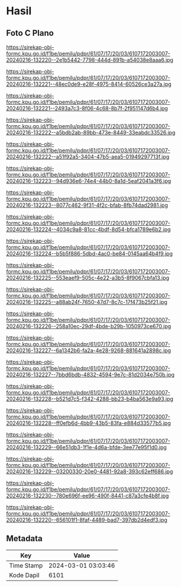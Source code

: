 # Hasil

## Foto C Plano

https://sirekap-obj-formc.kpu.go.id/f1be/pemilu/pdpr/61/07/17/20/03/6107172003007-20240216-132220--2e1b5442-7798-444d-891b-a54038e8aaa6.jpg

https://sirekap-obj-formc.kpu.go.id/f1be/pemilu/pdpr/61/07/17/20/03/6107172003007-20240216-132221--48ec0de9-e28f-4975-8414-60526ce3a27a.jpg

https://sirekap-obj-formc.kpu.go.id/f1be/pemilu/pdpr/61/07/17/20/03/6107172003007-20240216-132221--2493a7c3-8f06-4c68-8b7f-2f951147d6b4.jpg

https://sirekap-obj-formc.kpu.go.id/f1be/pemilu/pdpr/61/07/17/20/03/6107172003007-20240216-132222--a5bdb2ab-89bb-473e-8449-33eabdc33526.jpg

https://sirekap-obj-formc.kpu.go.id/f1be/pemilu/pdpr/61/07/17/20/03/6107172003007-20240216-132222--a51f92a5-3404-47b5-aea5-01949297713f.jpg

https://sirekap-obj-formc.kpu.go.id/f1be/pemilu/pdpr/61/07/17/20/03/6107172003007-20240216-132223--94d936e6-74e4-44b0-8a1d-5eaf2041a3f6.jpg

https://sirekap-obj-formc.kpu.go.id/f1be/pemilu/pdpr/61/07/17/20/03/6107172003007-20240216-132223--8077c462-9f31-4f2c-bfab-8fb74dad2981.jpg

https://sirekap-obj-formc.kpu.go.id/f1be/pemilu/pdpr/61/07/17/20/03/6107172003007-20240216-132224--4034c9a8-81cc-4bdf-8d54-bfca1789e6b2.jpg

https://sirekap-obj-formc.kpu.go.id/f1be/pemilu/pdpr/61/07/17/20/03/6107172003007-20240216-132224--b5b5f886-5dbd-4ac0-be84-0145aa64b4f9.jpg

https://sirekap-obj-formc.kpu.go.id/f1be/pemilu/pdpr/61/07/17/20/03/6107172003007-20240216-132225--553eaef9-505c-4e22-a3b5-8f9067cbfa13.jpg

https://sirekap-obj-formc.kpu.go.id/f1be/pemilu/pdpr/61/07/17/20/03/6107172003007-20240216-132225--a88ab24f-7650-47d7-8c7c-17f473b25f21.jpg

https://sirekap-obj-formc.kpu.go.id/f1be/pemilu/pdpr/61/07/17/20/03/6107172003007-20240216-132226--258a10ec-29df-4bde-b29b-1050973ce670.jpg

https://sirekap-obj-formc.kpu.go.id/f1be/pemilu/pdpr/61/07/17/20/03/6107172003007-20240216-132227--6a1342b6-fa2a-4e28-9268-881641a2898c.jpg

https://sirekap-obj-formc.kpu.go.id/f1be/pemilu/pdpr/61/07/17/20/03/6107172003007-20240216-132227--7bbd6bdb-4832-4594-9e7c-81d2034e750b.jpg

https://sirekap-obj-formc.kpu.go.id/f1be/pemilu/pdpr/61/07/17/20/03/6107172003007-20240216-132228--b521d7c5-f342-4288-bb23-b4ba563e9a93.jpg

https://sirekap-obj-formc.kpu.go.id/f1be/pemilu/pdpr/61/07/17/20/03/6107172003007-20240216-132228--ff0efb6d-4bb9-43b5-83fa-e884d33577b5.jpg

https://sirekap-obj-formc.kpu.go.id/f1be/pemilu/pdpr/61/07/17/20/03/6107172003007-20240216-132229--66e51db3-1f1e-4d6a-bfde-3ee77e95f1d0.jpg

https://sirekap-obj-formc.kpu.go.id/f1be/pemilu/pdpr/61/07/17/20/03/6107172003007-20240216-132229--03200330-20e0-4481-92a8-393c62eff686.jpg

https://sirekap-obj-formc.kpu.go.id/f1be/pemilu/pdpr/61/07/17/20/03/6107172003007-20240216-132230--780e696f-ee96-490f-8441-c87a3cfe4b8f.jpg

https://sirekap-obj-formc.kpu.go.id/f1be/pemilu/pdpr/61/07/17/20/03/6107172003007-20240216-132220--656101f1-8faf-4489-bad7-397db2d4edf3.jpg


## Metadata

| Key        | Value               |
| ---------- | ------------------- |
| Time Stamp | 2024-03-01 03:03:46 |
| Kode Dapil | 6101                |



